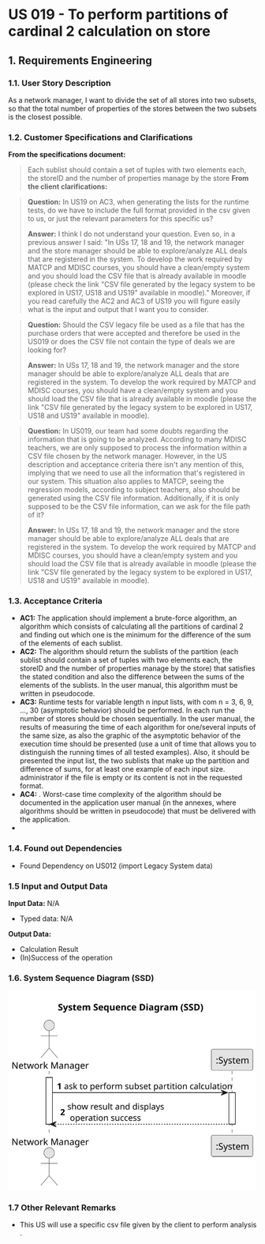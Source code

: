 # US 019 - To perform partitions of cardinal 2  calculation on store

## 1. Requirements Engineering

### 1.1. User Story Description

As a network manager, I want to divide the set of all stores into two subsets,
so that the total number of properties of the stores between the two subsets is
the closest possible.    

### 1.2. Customer Specifications and Clarifications 


**From the specifications document:**

>	Each sublist should contain a set of tuples with two elements each, the storeID and the number of  properties manage by the store
**From the client clarifications:**

> **Question:**  In US19 on AC3, when generating the lists for the runtime tests, do we have to include the full format provided in the csv given to us, or just the relevant parameters for this specific us?
>  
> **Answer:**   I think I do not understand your question. Even so, in a previous answer I said:
"In USs 17, 18 and 19, the network manager and the store manager should be able to explore/analyze ALL deals that are registered in the system.
To develop the work required by MATCP and MDISC courses, you should have a clean/empty system and you should load the CSV file that is already available in moodle (please check the link "CSV file generated by the legacy system to be explored in US17, US18 and US19" available in moodle)."
Moreover, if you read carefully the AC2 and AC3 of US19 you will figure easily what is the input and output that I want you to consider.


> **Question:** Should the CSV legacy file be used as a file that has the purchase orders that were accepted and therefore be used in the US019 or does the CSV file not contain the type of deals we are looking for?
>
> **Answer:** In USs 17, 18 and 19, the network manager and the store manager should be able to explore/analyze ALL deals that are registered in the system.
To develop the work required by MATCP and MDISC courses, you should have a clean/empty system and you should load the CSV file that is already available in moodle (please the link "CSV file generated by the legacy system to be explored in US17, US18 and US19" available in moodle).

> **Question:**  In US019, our team had some doubts regarding the information that is going to be analyzed. According to many MDISC teachers, we are only supposed to process the information within a CSV file chosen by the network manager. However, in the US description and acceptance criteria there isn't any mention of this, implying that we need to use all the information that's registered in our system. This situation also applies to MATCP, seeing the regression models, according to subject teachers, also should be generated using the CSV file information.
Additionally, if it is only supposed to be the CSV file information, can we ask for the file path of it?
>
> **Answer:**  In USs 17, 18 and 19, the network manager and the store manager should be able to explore/analyze ALL deals that are registered in the system.
To develop the work required by MATCP and MDISC courses, you should have a clean/empty system and you should load the CSV file that is already available in moodle (please the link "CSV file generated by the legacy system to be explored in US17, US18 and US19" available in moodle).


### 1.3. Acceptance Criteria


* **AC1:** The application should implement a brute-force algorithm, an algorithm
  which consists of calculating all the partitions of cardinal 2 and finding out which
  one is the minimum for the difference of the sum of the elements of each sublist.
* **AC2:** The algorithm should return the sublists of the partition (each sublist should
  contain a set of tuples with two elements each, the storeID and the number of
  properties manage by the store) that satisfies the stated condition and also the
  difference between the sums of the elements of the sublists. In the user manual,
  this algorithm must be written in pseudocode.
* **AC3:** Runtime tests for variable length n input lists, with com n = 3, 6, 9, …, 30
  (asymptotic behavior) should be performed. In each run the number of stores
  should be chosen sequentially. In the user manual, the results of measuring the
  time of each algorithm for one/several inputs of the same size, as also the graphic
  of the asymptotic behavior of the execution time should be presented (use a unit
  of time that allows you to distinguish the running times of all tested examples).
  Also, it should be presented the input list, the two sublists that make up the
  partition and difference of sums, for at least one example of each input size.
  administrator if the file is empty or its content is not in the requested format.
* **AC4:** . Worst-case time complexity of the algorithm should be documented in the
  application user manual (in the annexes, where algorithms should be written in
  pseudocode) that must be delivered with the application.
* 
### 1.4. Found out Dependencies

* Found Dependency on US012 (import Legacy System data)

### 1.5 Input and Output Data

**Input Data:**
N/A
* Typed data:
N/A

**Output Data:**

* Calculation Result
* (In)Success of the operation

### 1.6. System Sequence Diagram (SSD)

![System Sequence Diagram - Alternative One](svg/us019-SystemSequenceDiagram.svg)

### 1.7 Other Relevant Remarks

* This US will use a specific csv file given by the client to perform analysis .